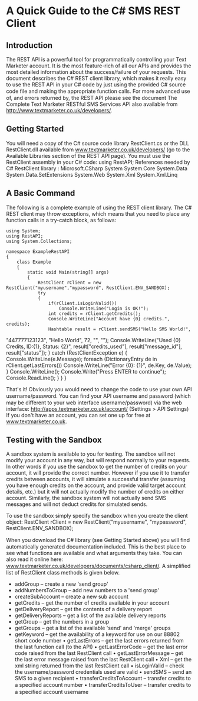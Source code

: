 A Quick Guide to the C# SMS REST Client
=======================================

Introduction
------------

The REST API is a powerful tool for programmatically controlling your Text Marketer account. It is
the most feature-rich of all our APIs and provides the most detailed information about the
success/failure of your requests. 
This document describes the C# REST client library, which makes it really easy to use the
REST API in your C# code by just using the provided C# source code ﬁle and making the
appropriate function calls.
For more advanced use of, and errors returned by, the REST API please see the document
The Complete Text Marketer RESTful SMS Services API also available from
http://www.textmarketer.co.uk/developers/.  

Getting Started
---------------

You will need a copy of the C# source code library RestClient.cs or the DLL RestClient.dll
available from www.textmarketer.co.uk/developers/ (go to the Available Libraries section of the
REST API page).
You must use the RestClient assembly in your C# code:
using RestAPI;
References  needed by C# RestClient  library :
Microsoft.CSharp
System
System.Core
System.Data
System.Data.SetExtensions
System.Web
System.Xml
System.Xml.Linq

A Basic Command
---------------

The following is a complete example of using the REST client library. The C# REST client may
throw exceptions, which means that you need to place any function calls in a try-catch block, as
follows:


	using System;
	using RestAPI;
	using System.Collections;

	namespace ExampleRestAPI
	{
    	class Example
    	{
        	static void Main(string[] args)
        	{
            	RestClient rClient = new RestClient("myusername","mypassword", RestClient.ENV_SANDBOX);
            	try
            	{
                	if(rClient.isLoginValid())
                    	Console.WriteLine("Login is OK!");
                	int credits = rClient.getCredits();
                	Console.WriteLine("Account have {0} credits.", credits);
                	Hashtable result = rClient.sendSMS("Hello SMS World!",
"447777123123", "Hello World", 72, "", "");
               	 	Console.WriteLine("Used {0} Credits, ID:{1}, Status: {2}",
result["credits_used"], result["message_id"], result["status"]);
            	}
            	catch (RestClientException e)
            	{
                	Console.WriteLine(e.Message);
                	foreach (DictionaryEntry de in rClient.getLastErrors())
                    	Console.WriteLine("Error {0}: {1}", de.Key, de.Value);
            	}
            	Console.WriteLine();
            	Console.Write("Press ENTER to continue");
            	Console.ReadLine();
        	}
    		}
	}

That's it!  Obviously you would need to change the code to use your own API username/password.
You can ﬁnd your API username and password (which may be different to your web interface
username/password) via the web interface:
http://apps.textmarketer.co.uk/account/ (Settings > API Settings)
If you don't have an account, you can set one up for free at www.textmarketer.co.uk.

Testing with the Sandbox
------------------------
A sandbox system is available to you for testing. The sandbox will not modify your account in any
way, but will respond normally to your requests. In other words if you use the sandbox to get the
number of credits on your account, it will provide the correct number. However if you use it to
transfer credits between accounts, it will simulate a successful transfer (assuming you have enough
credits on the account, and provide valid target account details, etc.) but it will not actually modify
the number of credits on either account.
Similarly, the sandbox system will not actually send SMS messages and will not deduct credits for
simulated sends.

To use the sandbox simply specify the sandbox when you create the client object:
RestClient rClient = new RestClient("myusername", "mypassword",
RestClient.ENV_SANDBOX);


When you download the C# library (see Getting Started above) you will ﬁnd automatically
generated documentation included. This is the best place to see what functions are available and
what arguments they take. You can also read it online here:
www.textmarketer.co.uk/developers/documents/csharp_client/.
A simpliﬁed list of RestClient class methods is given below.
- addGroup – create a new 'send group'
- addNumbersToGroup – add new numbers to a 'send group'
- createSubAccount – create a new sub account
- getCredits – get the number of credits available in your account
- getDeliveryReport – get the contents of a delivery report
- getDeliveryReports – get a list of the available delivery reports
- getGroup – get the numbers in a group
- getGroups – get a list of the available 'send' and 'merge' groups
- getKeyword – get the availability of a keyword for use on our 88802 short code number
• getLastErrors – get the last errors returned from the last function call (to the API)
• getLastErrorCode – get the last error code raised from the last RestClient call
• getLastErrorMessage – get the last error message raised from the last RestClient call
• Xml – get the xml string returned from the last RestClient call
• isLoginValid – check the username/password credentials used are valid
• sendSMS – send an SMS to a given recipient
• transferCreditsToAccount – transfer credits to a speciﬁed account number
• transferCreditsToUser – transfer credits to a speciﬁed account username

